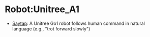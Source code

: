 # Robot:Unitree_A1

- [Saytap](https://github.com/youliangtan/oxe_contrib/tree/main/pages/datasets/utokyo_saytap_converted_externally_to_rlds.md): A Unitree Go1 robot follows human command in natural language (e.g., "trot forward slowly")
